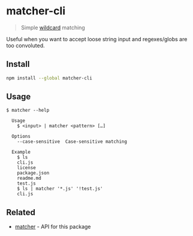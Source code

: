 # matcher-cli

> Simple [wildcard](https://en.wikipedia.org/wiki/Wildcard_character) matching

Useful when you want to accept loose string input and regexes/globs are too convoluted.

## Install

```sh
npm install --global matcher-cli
```

## Usage

```
$ matcher --help

  Usage
    $ <input> | matcher <pattern> […]

  Options
    --case-sensitive  Case-sensitive matching

  Example
    $ ls
    cli.js
    license
    package.json
    readme.md
    test.js
    $ ls | matcher '*.js' '!test.js'
    cli.js
```

## Related

- [matcher](https://github.com/sindresorhus/matcher) - API for this package
